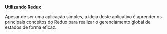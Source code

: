 **Utilizando Redux**


Apesar de ser uma aplicação simples, a ideia deste aplicativo é aprender os principais conceitos do Redux para realizar o gerenciamento global de estados de forma eficaz.
